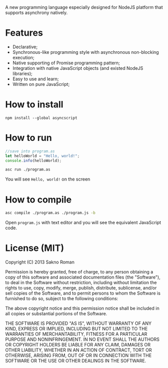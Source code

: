 A new programming language especially designed for NodeJS platform that supports asynchrony natively.

# Features
  * Declarative;
  * Synchronous-like programming style with asynchronous non-blocking execution;
  * Native supporting of Promise programming pattern;
  * Integration with native JavaScript objects (and existed NodeJS libraries);
  * Easy to use and learn;
  * Written on pure JavaScript;

# How to install

    npm install --global asyncscript
    
# How to run

```js
//save into program.as
let helloWorld = "Hello, world!";
console.info(helloWorld);
```
```bash
asc run ./program.as
```
You will see `Hello, world!` on the screen

# How to compile
```bash
asc compile ./program.as ./program.js -b 
```
Open `program.js` with text editor and you will see the equivalent JavaScript code.

# License (MIT)
Copyright (C) 2013 Sakno Roman

Permission is hereby granted, free of charge, to any person obtaining a copy of this software and associated documentation files (the "Software"), to deal in the Software without restriction, including without limitation the rights to use, copy, modify, merge, publish, distribute, sublicense, and/or sell copies of the Software, and to permit persons to whom the Software is furnished to do so, subject to the following conditions:

The above copyright notice and this permission notice shall be included in all copies or substantial portions of the Software.

THE SOFTWARE IS PROVIDED "AS IS", WITHOUT WARRANTY OF ANY KIND, EXPRESS OR IMPLIED, INCLUDING BUT NOT LIMITED TO THE WARRANTIES OF MERCHANTABILITY, FITNESS FOR A PARTICULAR PURPOSE AND NONINFRINGEMENT. IN NO EVENT SHALL THE AUTHORS OR COPYRIGHT HOLDERS BE LIABLE FOR ANY CLAIM, DAMAGES OR OTHER LIABILITY, WHETHER IN AN ACTION OF CONTRACT, TORT OR OTHERWISE, ARISING FROM, OUT OF OR IN CONNECTION WITH THE SOFTWARE OR THE USE OR OTHER DEALINGS IN THE SOFTWARE.

